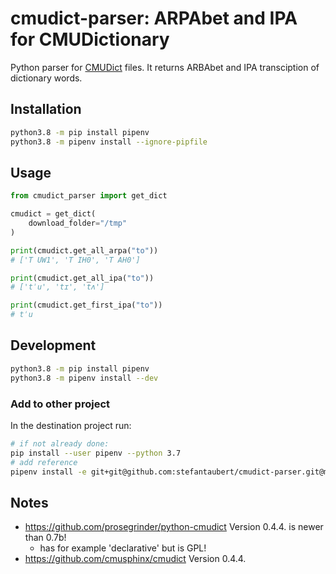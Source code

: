 # cmudict-parser: ARPAbet and IPA for CMUDictionary

Python parser for [CMUDict](http://www.speech.cs.cmu.edu/cgi-bin/cmudict) files. It returns ARBAbet and IPA transciption of dictionary words.

## Installation

```sh
python3.8 -m pip install pipenv
python3.8 -m pipenv install --ignore-pipfile
```

## Usage

``` python
from cmudict_parser import get_dict

cmudict = get_dict(
    download_folder="/tmp"
)

print(cmudict.get_all_arpa("to"))
# ['T UW1', 'T IH0', 'T AH0']

print(cmudict.get_all_ipa("to"))
# ['tˈu', 'tɪ', 'tʌ']

print(cmudict.get_first_ipa("to"))
# tˈu
```

## Development

```sh
python3.8 -m pip install pipenv
python3.8 -m pipenv install --dev
```

### Add to other project

In the destination project run:

```sh
# if not already done:
pip install --user pipenv --python 3.7
# add reference
pipenv install -e git+git@github.com:stefantaubert/cmudict-parser.git@master#egg=cmudict_parser
```

## Notes

- https://github.com/prosegrinder/python-cmudict Version 0.4.4. is newer than 0.7b!
  - has for example 'declarative' but is GPL!
- https://github.com/cmusphinx/cmudict Version 0.4.4.

